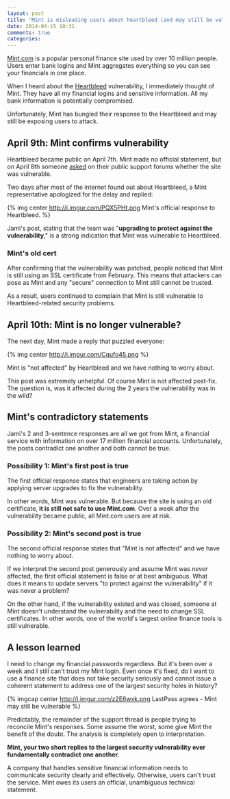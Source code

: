 ```yaml
---
layout: post
title: "Mint is misleading users about heartbleed (and may still be vulnerable)"
date: 2014-04-15 10:31
comments: true
categories:
---
```


[Mint.com](http://mint.com) is a popular personal finance site used by over 10 million people.  Users enter bank logins and Mint aggregates everything so you can see your financials in one place.

When I heard about the [Heartbleed](http://heartbleed.com) vulnerability, I immediately thought of Mint.  They have all my financial logins and sensitive information.  All my bank information is potentially compromised.

Unfortunately, Mint has bungled their response to the Heartbleed and may still be exposing users to attack.

<!-- more -->

## April 9th: Mint confirms vulnerability

Heartbleed became public on April 7th.  Mint made no official statement, but on April 8th someone [asked](https://satisfaction.mint.com/mint/topics/is_mint_com_secured_and_recovered_from_the_heartbleed_bug) on their public support forums whether the site was vulnerable.

Two days after most of the internet found out about Heartbleed, a Mint representative apologized for the delay and replied:

{% img center http://i.imgur.com/PQX5PHt.png Mint's official response to Heartbleed. %}

Jami's post, stating that the team was "**upgrading to protect against the vulnerability**," is a strong indication that Mint was vulnerable to Heartbleed.

### Mint's old cert

After confirming that the vulnerability was patched, people noticed that Mint is still using an SSL certificate from February.  This means that attackers can pose as Mint and any "secure" connection to Mint still cannot be trusted.

As a result, users continued to complain that Mint is still vulnerable to Heartbleed-related security problems.

## April 10th: Mint is no longer vulnerable?

The next day, Mint made a reply that puzzled everyone:

{% img center http://i.imgur.com/Cqufo45.png %}

Mint is "not affected" by Heartbleed and we have nothing to worry about.

This post was extremely unhelpful.  Of course Mint is not affected post-fix.  The question is, was it affected during the 2 years the vulnerability was in the wild?

## Mint's contradictory statements

Jami's 2 and 3-sentence responses are all we got from Mint, a financial service with information on over 17 million financial accounts.  Unfortunately, the posts contradict one another and both cannot be true.

### Possibility 1: Mint's first post is true

The first official response states that engineers are taking action by applying server upgrades to fix the vulnerability.

In other words, Mint was vulnerable.  But because the site is using an old certificate, **it is still not safe to use Mint.com**.  Over a week after the vulnerability became public, all Mint.com users are at risk.

### Possibility 2: Mint's second post is true

The second official response states that "Mint is not affected" and we have nothing to worry about.

If we interpret the second post generously and assume Mint was *never* affected, the first official statement is false or at best ambiguous.  What does it means to update servers "to protect against the vulnerability" if it was never a problem?

On the other hand, if the vulnerability existed and was closed, someone at Mint doesn't understand the vulnerability and the need to change SSL certificates.  In other words, one of the world's largest online finance tools is still vulnerable.

## A lesson learned

I need to change my financial passwords regardless.  But it's been over a week and I still can't trust my Mint login.  Even once it's fixed, do I want to use a finance site that does not take security seriously and cannot issue a coherent statement to address one of the largest security holes in history?

{% imgcap center http://i.imgur.com/z2E6wxk.png LastPass agrees - Mint may still be vulnerable %}

Predictably, the remainder of the support thread is people trying to reconcile Mint's responses.  Some assume the worst, some give Mint the benefit of the doubt.  The analysis is completely open to interpretation.

**Mint, your two short replies to the largest security vulnerability ever fundamentally contradict one another.**

A company that handles sensitive financial information needs to communicate security clearly and effectively.  Otherwise, users can't trust the service.  Mint owes its users an official, unambiguous technical statement.
